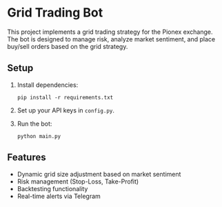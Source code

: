 # Grid Trading Bot

This project implements a grid trading strategy for the Pionex exchange. The bot is designed to manage risk, analyze market sentiment, and place buy/sell orders based on the grid strategy.

## Setup

1. Install dependencies:
   ```
   pip install -r requirements.txt
   ```

2. Set up your API keys in `config.py`.

3. Run the bot:
   ```
   python main.py
   ```

## Features

- Dynamic grid size adjustment based on market sentiment
- Risk management (Stop-Loss, Take-Profit)
- Backtesting functionality
- Real-time alerts via Telegram
